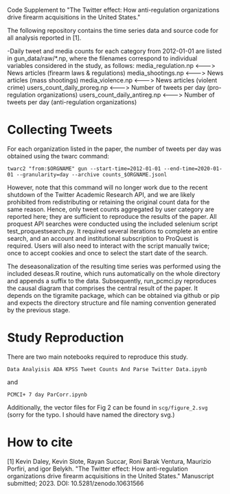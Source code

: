 Code Supplement to "The Twitter effect: How anti-regulation organizations drive firearm acquisitions in the United States."

The following repository contains the time series data and source code for all analysis reported in [1]. 

-Daily tweet and media counts for each category from 2012-01-01 are listed in gun_data/raw/\*.np, where the filenames correspond to individual variables considered in the study, as follows:
 media_regulation.np <---> News articles (firearm laws & regulations)
 media_shootings.np <---> News articles (mass shootings)
 media_violence.np <---> News articles (violent crime)
 users_count_daily_proreg.np <---> Number of tweets per day (pro-regulation organizations)
 users_count_daily_antireg.np <---> Number of tweets per day (anti-regulation organizations)

# Collecting Tweets

For each organization listed in the paper, the number of tweets per day was obtained using the twarc command:

```{bash}
twarc2 "from:$ORGNAME" gun --start-time=2012-01-01 --end-time=2020-01-01 --granularity=day --archive counts_$ORGNAME.jsonl
```

However, note that this command will no longer work due to the recent shutdown of the Twitter Academic Research API, and we are likely prohibited from redistributing or retaining the original count data for the same reason.  Hence, only tweet counts aggregated by user category are reported here; they are sufficient to reproduce the results of the paper.  All proquest API searches were conducted using the included selenium script test_proquestsearch.py.  It required several iterations to complete an entire search, and an account and institutional subscription to ProQuest is required.  Users will also need to interact with the script manually twice; once to accept cookies and once to select the start date of the search.

The deseasonalization of the resulting time series was performed using the included deseas.R routine, which runs automatically on the whole directory and appends a suffix to the data. Subsequently, run_pcmci.py reproduces the causal diagram that comprises the central result of the paper.  It depends on the tigramite package, which can be obtained via github or pip and expects the directory structure and file naming convention generated by the previous stage.

# Study Reproduction

There are two main notebooks required to reproduce this study.

`Data Analyisis ADA KPSS Tweet Counts And Parse Twitter Data.ipynb`

and

`PCMCI+ 7 day ParCorr.ipynb`

Additionally, the vector files for Fig 2 can be found in `scg/figure_2.svg` (sorry for the typo. I should have named the directory svg.)

# How to cite


[1] Kevin Daley, Kevin Slote, Rayan Succar, Roni Barak Ventura, Maurizio Porfiri, and igor Belykh.  "The Twitter effect: How anti-regulation organizations drive firearm acquisitions in the United States."  Manuscript submitted; 2023. DOI: 10.5281/zenodo.10631566
